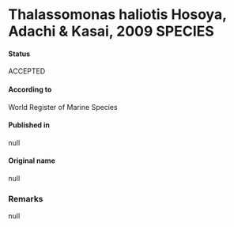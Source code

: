 # Thalassomonas haliotis Hosoya, Adachi & Kasai, 2009 SPECIES

#### Status
ACCEPTED

#### According to
World Register of Marine Species

#### Published in
null

#### Original name
null

### Remarks
null